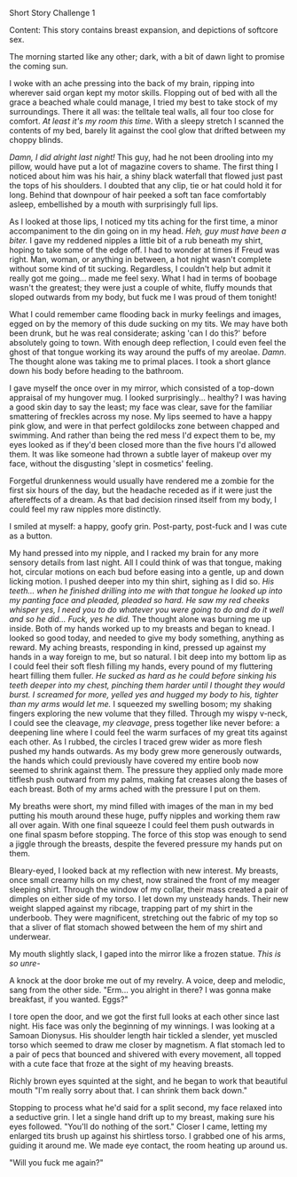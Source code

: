 Short Story Challenge 1

Content: This story contains breast expansion, and depictions of
softcore sex.

The morning started like any other; dark, with a bit of dawn light to
promise the coming sun.

I woke with an ache pressing into the back of my brain, ripping into
wherever said organ kept my motor skills. Flopping out of bed with all
the grace a beached whale could manage, I tried my best to take stock of
my surroundings. There it all was: the telltale teal walls, all four too
close for comfort. *At least it's my room this time*. With a sleepy
stretch I scanned the contents of my bed, barely lit against the cool
glow that drifted between my choppy blinds.

*Damn, I did alright last night!* This guy, had he not been drooling
into my pillow, would have put a lot of magazine covers to shame. The
first thing I noticed about him was his hair, a shiny black waterfall
that flowed just past the tops of his shoulders. I doubted that any
clip, tie or hat could hold it for long. Behind that downpour of hair
peeked a soft tan face comfortably asleep, embellished by a mouth with
surprisingly full lips.

As I looked at those lips, I noticed my tits aching for the first time,
a minor accompaniment to the din going on in my head. *Heh, guy must
have been a biter.* I gave my reddened nipples a little bit of a rub
beneath my shirt, hoping to take some of the edge off. I had to wonder
at times if Freud was right. Man, woman, or anything in between, a hot
night wasn't complete without some kind of tit sucking. Regardless, I
couldn't help but admit it really got me going\... made me feel sexy.
What I had in terms of boobage wasn't the greatest; they were just a
couple of white, fluffy mounds that sloped outwards from my body, but
fuck me I was proud of them tonight!

What I could remember came flooding back in murky feelings and images,
egged on by the memory of this dude sucking on my tits. We may have both
been drunk, but he was real considerate; asking 'can I do this?' before
absolutely going to town. With enough deep reflection, I could even feel
the ghost of that tongue working its way around the puffs of my areolae.
*Damn*. The thought alone was taking me to primal places. I took a short
glance down his body before heading to the bathroom.

I gave myself the once over in my mirror, which consisted of a top-down
appraisal of my hungover mug. I looked surprisingly... healthy? I was
having a good skin day to say the least; my face was clear, save for the
familiar smattering of freckles across my nose. My lips seemed to have a
happy pink glow, and were in that perfect goldilocks zone between
chapped and swimming. And rather than being the red mess I'd expect them
to be, my eyes looked as if they'd been closed more than the five hours
I'd allowed them. It was like someone had thrown a subtle layer of
makeup over my face, without the disgusting 'slept in cosmetics'
feeling.

Forgetful drunkenness would usually have rendered me a zombie for the
first six hours of the day, but the headache receded as if it were just
the aftereffects of a dream. As that bad decision rinsed itself from my
body, I could feel my raw nipples more distinctly.

I smiled at myself: a happy, goofy grin. Post-party, post-fuck and I was
cute as a button.

My hand pressed into my nipple, and I racked my brain for any more
sensory details from last night. All I could think of was that tongue,
making hot, circular motions on each bud before easing into a gentle, up
and down licking motion. I pushed deeper into my thin shirt, sighing as
I did so. *His teeth... when he finished drilling into me with that
tongue he looked up into my panting face and pleaded, pleaded so hard.
He saw my red cheeks whisper yes, I need you to do whatever you were
going to do and do it well and so he did... Fuck, yes he did.* The
thought alone was burning me up inside. Both of my hands worked up to my
breasts and began to knead. I looked so good today, and needed to give
my body something, anything as reward. My aching breasts, responding in
kind, pressed up against my hands in a way foreign to me, but so
natural. I bit deep into my bottom lip as I could feel their soft flesh
filling my hands, every pound of my fluttering heart filling them
fuller. *He sucked as hard as he could before sinking his teeth deeper
into my chest, pinching them harder until I thought they would burst. I
screamed for more, yelled yes and hugged my body to his, tighter than my
arms would let me.* I squeezed my swelling bosom; my shaking fingers
exploring the new volume that they filled. Through my wispy v-neck, I
could see the cleavage, *my cleavage*, press together like never before:
a deepening line where I could feel the warm surfaces of my great tits
against each other. As I rubbed, the circles I traced grew wider as more
flesh pushed my hands outwards. As my body grew more generously
outwards, the hands which could previously have covered my entire boob
now seemed to shrink against them. The pressure they applied only made
more titflesh push outward from my palms, making fat creases along the
bases of each breast. Both of my arms ached with the pressure I put on
them.

My breaths were short, my mind filled with images of the man in my bed
putting his mouth around these huge, puffy nipples and working them raw
all over again. With one final squeeze I could feel them push outwards
in one final spasm before stopping. The force of this stop was enough to
send a jiggle through the breasts, despite the fevered pressure my hands
put on them.

Bleary-eyed, I looked back at my reflection with new interest. My
breasts, once small creamy hills on my chest, now strained the front of
my meager sleeping shirt. Through the window of my collar, their mass
created a pair of dimples on either side of my torso. I let down my
unsteady hands. Their new weight slapped against my ribcage, trapping
part of my shirt in the underboob. They were magnificent, stretching out
the fabric of my top so that a sliver of flat stomach showed between the
hem of my shirt and underwear.

My mouth slightly slack, I gaped into the mirror like a frozen statue.
*This is so unre-*

A knock at the door broke me out of my revelry. A voice, deep and
melodic, sang from the other side. "Erm... you alright in there? I was
gonna make breakfast, if you wanted. Eggs?"

I tore open the door, and we got the first full looks at each other
since last night. His face was only the beginning of my winnings. I was
looking at a Samoan Dionysus. His shoulder length hair tickled a
slender, yet muscled torso which seemed to draw me closer by magnetism.
A flat stomach led to a pair of pecs that bounced and shivered with
every movement, all topped with a cute face that froze at the sight of
my heaving breasts.

Richly brown eyes squinted at the sight, and he began to work that
beautiful mouth "I'm really sorry about that. I can shrink them back
down."

Stopping to process what he'd said for a split second, my face relaxed
into a seductive grin. I let a single hand drift up to my breast, making
sure his eyes followed. "You'll do nothing of the sort." Closer I came,
letting my enlarged tits brush up against his shirtless torso. I grabbed
one of his arms, guiding it around me. We made eye contact, the room
heating up around us.

"Will you fuck me again?"

